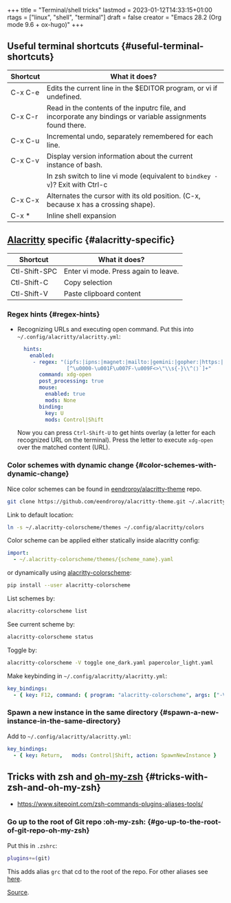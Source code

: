 +++
title = "Terminal/shell tricks"
lastmod = 2023-01-12T14:33:15+01:00
rtags = ["linux", "shell", "terminal"]
draft = false
creator = "Emacs 28.2 (Org mode 9.6 + ox-hugo)"
+++

## Useful terminal shortcuts {#useful-terminal-shortcuts}

| Shortcut | What it does?                                                                                               |
|----------|-------------------------------------------------------------------------------------------------------------|
| C-x C-e  | Edits the current line in the $EDITOR program, or vi if undefined.                                          |
| C-x C-r  | Read in the contents of the inputrc file, and incorporate any bindings or variable assignments found there. |
| C-x C-u  | Incremental undo, separately remembered for each line.                                                      |
| C-x C-v  | Display version information about the current instance of bash.                                             |
|          | In zsh switch to line vi mode (equivalent to `bindkey -v`)? Exit with Ctrl-c                                |
| C-x C-x  | Alternates the cursor with its old position. (C-x, because x has a crossing shape).                         |
| C-x \*   | Inline shell expansion                                                                                      |


## [Alacritty](https://alacritty.org/) specific {#alacritty-specific}

| Shortcut      | What it does?                        |
|---------------|--------------------------------------|
| Ctl-Shift-SPC | Enter vi mode. Press again to leave. |
| Ctl-Shift-C   | Copy selection                       |
| Ctl-Shift-V   | Paste clipboard content              |


### Regex hints {#regex-hints}

-   Recognizing URLs and executing open command. Put this into
    `~/.config/alacritty/alacritty.yml`:
    ```yaml
      hints:
        enabled:
    ​     - regex: "(ipfs:|ipns:|magnet:|mailto:|gemini:|gopher:|https:|http:|news:|file:|git:|ssh:|ftp:)\
                    [^\u0000-\u001F\u007F-\u009F<>\"\\s{-}\\^⟨⟩`]+"
           command: xdg-open
           post_processing: true
           mouse:
             enabled: true
             mods: None
           binding:
             key: U
             mods: Control|Shift
    ```
    Now you can press `Ctrl-Shift-U` to get hints overlay (a letter for each
    recognized URL on the terminal). Press the letter to execute `xdg-open` over the
    matched content (URL).


### Color schemes with dynamic change {#color-schemes-with-dynamic-change}

Nice color schemes can be found in [eendroroy/alacritty-theme](https://github.com/eendroroy/alacritty-theme) repo.

```sh
git clone https://github.com/eendroroy/alacritty-theme.git ~/.alacritty-colorscheme
```

Link to default location:

```sh
ln -s ~/.alacritty-colorscheme/themes ~/.config/alacritty/colors
```

Color scheme can be applied either statically inside alacritty config:

```yaml
import:
  - ~/.alacritty-colorscheme/themes/{scheme_name}.yaml
```

or dynamically using [alacritty-colorscheme](https://github.com/toggle-corp/alacritty-colorscheme):

```sh
pip install --user alacritty-colorscheme
```

List schemes by:

```sh
alacritty-colorscheme list
```

See current scheme by:

```sh
alacritty-colorscheme status
```

Toggle by:

```sh
alacritty-colorscheme -V toggle one_dark.yaml papercolor_light.yaml
```

Make keybinding in `~/.config/alacritty/alacritty.yml`:

```yaml
key_bindings:
  - { key: F12, command: { program: "alacritty-colorscheme", args: ["-V",  "toggle",  "one_dark.yaml",  "papercolor_light.yaml"] } }
```


### Spawn a new instance in the same directory {#spawn-a-new-instance-in-the-same-directory}

Add to `~/.config/alacritty/alacritty.yml`:

```yaml
key_bindings:
  - { key: Return,   mods: Control|Shift, action: SpawnNewInstance }
```


## Tricks with zsh and [oh-my-zsh](https://ohmyz.sh/) {#tricks-with-zsh-and-oh-my-zsh}

-   <https://www.sitepoint.com/zsh-commands-plugins-aliases-tools/>


### Go up to the root of Git repo :oh-my-zsh: {#go-up-to-the-root-of-git-repo-oh-my-zsh}

Put this in `.zshrc`:

```sh
plugins+=(git)
```

This adds alias `grc` that cd to the root of the repo. For other aliases see [here](https://github.com/ohmyzsh/ohmyzsh/tree/master/plugins/git).

[Source](https://stackoverflow.com/a/74648494/2024430).
